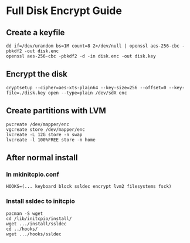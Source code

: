 
# Full Disk Encrypt Guide

## Create a keyfile
```
dd if=/dev/urandom bs=1M count=8 2>/dev/null | openssl aes-256-cbc -pbkdf2 -out disk.enc
openssl aes-256-cbc -pbkdf2 -d -in disk.enc -out disk.key
```

## Encrypt the disk
```
cryptsetup --cipher=aes-xts-plain64 --key-size=256 --offset=0 --key-file=./disk.key open --type=plain /dev/sdX enc
```

## Create partitions with LVM
```
pvcreate /dev/mapper/enc
vgcreate store /dev/mapper/enc
lvcreate -L 12G store -n swap
lvcreate -l 100%FREE store -n home
```

## After normal install

### In mkinitcpio.conf
```
HOOKS=(... keyboard block ssldec encrypt lvm2 filesystems fsck)
```
### Install ssldec to initcpio
```
pacman -S wget
cd /lib/initcpio/install/
wget .../install/ssldec
cd ../hooks/
wget .../hooks/ssldec
```
